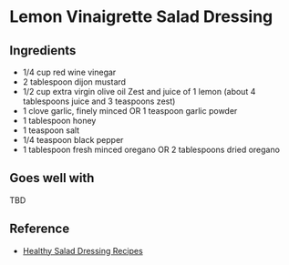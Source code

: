 # Lemon Vinaigrette Salad Dressing

## Ingredients

* 1/4 cup red wine vinegar
* 2 tablespoon dijon mustard
* 1/2 cup extra virgin olive oil
Zest and juice of 1 lemon (about 4 tablespoons juice and 3 teaspoons zest)
* 1 clove garlic, finely minced OR 1 teaspoon garlic powder
* 1 tablespoon honey
* 1 teaspoon salt
* 1/4 teaspoon black pepper
* 1 tablespoon fresh minced oregano OR 2 tablespoons dried oregano

## Goes well with

TBD

## Reference

* [Healthy Salad Dressing Recipes](https://wholefully.com/healthy-salad-dressing-recipes/)

